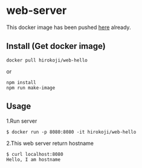 # web-server

This docker image has been pushed [here](https://hub.docker.com/r/hirokoji/web-hello) already.

## Install (Get docker image)
```shell script
docker pull hirokoji/web-hello
```
or
```shell script
npm install
npm run make-image
```

## Usage

1.Run server
```shell script
$ docker run -p 8080:8080 -it hirokoji/web-hello
```
2.This web server return hostname
```shell script
$ curl localhost:8080 
Hello, I am hostname
```
